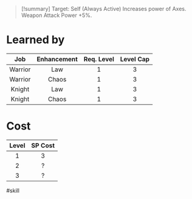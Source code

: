 >[!summary]
>Target: Self (Always Active)
>Increases power of Axes.
>Weapon Attack Power +5%.
# Learned by
| Job   | Enhancement | Req. Level | Level Cap |
|:-------:|:-----------:|:----------:|:---------:|
| Warrior | Law         | 1          | 3         |
| Warrior | Chaos       | 1          | 3         |
| Knight  | Law         | 1          | 3         |
| Knight  | Chaos       | 1          | 3         |
# Cost
| Level | SP Cost |
|:-----:|:-------:|
| 1     | 3       |
| 2     | ?       |
| 3     | ?       |

#skill 